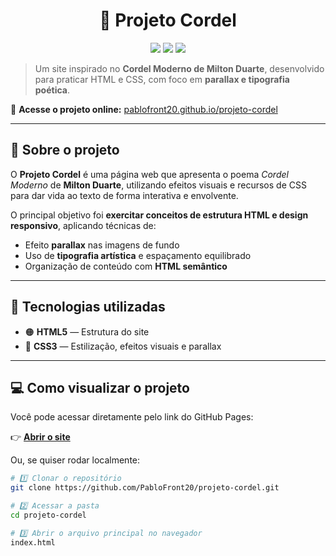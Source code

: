 <h1 align="center">📜 Projeto Cordel</h1>

<p align="center">
  <img src="https://img.shields.io/badge/HTML5-E34F26?style=for-the-badge&logo=html5&logoColor=fff" />
  <img src="https://img.shields.io/badge/CSS3-1572B6?style=for-the-badge&logo=css3&logoColor=fff" />
  <img src="https://img.shields.io/badge/Status-Finalizado-brightgreen?style=for-the-badge" />
</p>

> Um site inspirado no **Cordel Moderno de Milton Duarte**, desenvolvido para praticar HTML e CSS, com foco em **parallax e tipografia poética**.

🔗 **Acesse o projeto online:** [pablofront20.github.io/projeto-cordel](https://pablofront20.github.io/projeto-cordel)

---

## 🧠 Sobre o projeto

O **Projeto Cordel** é uma página web que apresenta o poema *Cordel Moderno* de **Milton Duarte**, utilizando efeitos visuais e recursos de CSS para dar vida ao texto de forma interativa e envolvente.

O principal objetivo foi **exercitar conceitos de estrutura HTML e design responsivo**, aplicando técnicas de:
- Efeito **parallax** nas imagens de fundo  
- Uso de **tipografia artística** e espaçamento equilibrado  
- Organização de conteúdo com **HTML semântico**

---

## 🧩 Tecnologias utilizadas

- 🟠 **HTML5** — Estrutura do site  
- 🔵 **CSS3** — Estilização, efeitos visuais e parallax  

---

## 💻 Como visualizar o projeto

Você pode acessar diretamente pelo link do GitHub Pages:

👉 [**Abrir o site**](https://pablofront20.github.io/projeto-cordel)

Ou, se quiser rodar localmente:

```bash
# 1️⃣ Clonar o repositório
git clone https://github.com/PabloFront20/projeto-cordel.git

# 2️⃣ Acessar a pasta
cd projeto-cordel

# 3️⃣ Abrir o arquivo principal no navegador
index.html
